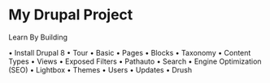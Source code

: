 # My Drupal Project

Learn By Building


•	Install Drupal 8
•	Tour
•	Basic
•	Pages
•	Blocks
•	Taxonomy
•	Content Types
•	Views
•	Exposed Filters
•	Pathauto
•	Search
•	Engine Optimization (SEO)
•	Lightbox
•	Themes
•	Users
•	Updates
•	Drush




